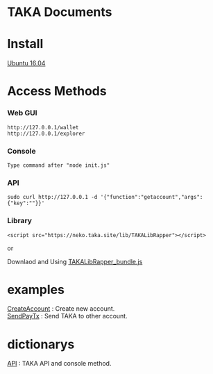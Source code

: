 TAKA Documents
====

# Install
[Ubuntu 16.04](https://github.com/uzuracanfly/TAKA/blob/master/doc/install/ubuntu1604.md)


# Access Methods

### Web GUI
	http://127.0.0.1/wallet
	http://127.0.0.1/explorer

### Console
	Type command after "node init.js"

### API
	sudo curl http://127.0.0.1 -d '{"function":"getaccount","args":{"key":""}}'

### Library
	<script src="https://neko.taka.site/lib/TAKALibRapper"></script>

or

Downlaod and Using [TAKALibRapper_bundle.js](https://github.com/uzuracanfly/TAKA/blob/master/UI/lib/TAKALibRapper_bundle.js)


# examples
[CreateAccount](https://github.com/uzuracanfly/TAKA/blob/master/doc/example/CreateAccount.md) : Create new account.<br>
[SendPayTx](https://github.com/uzuracanfly/TAKA/blob/master/doc/example/SendPayTx.md) : Send TAKA to other account.

# dictionarys
[API](https://github.com/uzuracanfly/TAKA/blob/master/doc/dictionary/API.md) : TAKA API and console method.